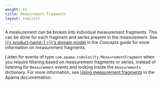 ```yaml
---
weight: 15
title: Measurement fragments
layout: redirect
---
```


A measurement can be broken into individual measurement fragments. This can be done for each fragment and series present in the measurement. See [{{< product-name-1 >}}'s domain model](/concepts/domain-model/) in the *Concepts guide* for more information on measurement fragments. 

Listen for events of type `com.apama.cumulocity.MeasurementFragment` when you require filtering based on measurement fragments or series, instead of listening for `Measurement` events and looking inside the `measurements` dictionary. For more information, see [Using measurement fragments](https://documentation.softwareag.com/onlinehelp/Rohan/Apama/v10-7/apama10-7/apama-webhelp/index.html#page/apama-webhelp%2Fco-ConApaAppToExtCom_cumulocity_using_measurement_fragments.html) in the Apama documentation. 
